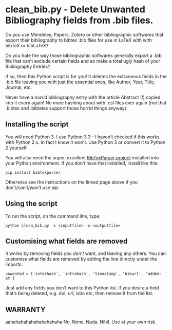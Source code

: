 
# clean_bib.py - Delete Unwanted Bibliography fields from .bib files.

Do you use Mendeley, Papers, Zotero or other bibliographic softwares that export their bibliography to bibtex .bib files for use in LaTeX with with bibTeX or bibLaTeX? 

Do you hate the way those bibliographic softwares generally export a .bib file that can’t exclude certain fields and so make a total ugly hash of your Bibliography Entries?

If so, then this Python script is for you! It deletes the extraneous fields in the .bib file leaving you with just the essential ones, like Author, Year, Title, Journal, etc. 

Never have a horrid bibliography entry with the article Abstract (!) copied into it every again! No more hashing about with .csl files ever again (not that .bibtex and .biblatex support those horrid things anyway).

## Installing the script

You will need Python 3. I use Python 3.3 - I haven’t checked if this works with Python 2.x. In fact I know it won’t. Use Python 3 or convert it to Python 2 yourself.

You will also need the super-excellent [BibTexParser project](https://bibtexparser.readthedocs.org/en/latest/index.html) installed into your Python environment. If you don’t have that installed, install like this:

    pip install bibtexparser

Otherwise see the instructions on the linked page above if you don’t/can’t/won’t use pip.

## Using the script

To run the script, on the command line, type:

    python clean_bib.py -i <inputfile> -o <outputfile>

## Customising what fields are removed

It works by removing fields you *don’t* want, and leaving any others. You can customise what fields are removed by editing the line directly under the imports:

    unwanted = ['interhash', 'intrahash', 'timestamp', 'biburl', 'added-at']


Just add any fields you don’t want to this Python list. If you desire a field that’s being deleted, e.g. doi, url, isbn etc, then remove it from the list.

## WARRANTY

aahahahahahahahahahaha No. None. Nada. Nihil. Use at your own risk.



